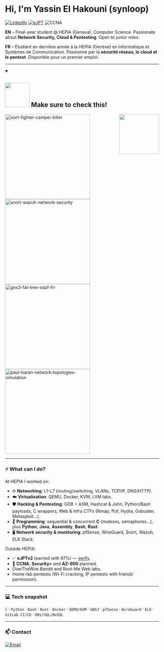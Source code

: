 # Hi, I'm **Yassin El Hakouni** (synloop)

[![LinkedIn](https://img.shields.io/badge/LinkedIn-Connect-blue?logo=linkedin)](https://www.linkedin.com/in/yassin-el-hakouni-10514a233/)
[![eJPT](https://img.shields.io/badge/eJPT-Certified-brightgreen)](https://certs.ine.com/46a350dc-8200-4550-813b-097143a7d8a3)
![CCNA](https://img.shields.io/badge/CCNA-Planned-lightgrey?logo=cisco)

**EN** – Final-year student @ HEPIA (Geneva), Computer Science. Passionate about **Network Security, Cloud & Pentesting**. Open to junior roles.

**FR** – Étudiant en dernière année à la HEPIA (Genève) en Informatique et Systèmes de Communication. Passionné par la **sécurité réseau, le cloud et le pentest**. Disponible pour un premier emploi.

---

<details open> 
  <summary><h2><img src="https://media2.giphy.com/media/v1.Y2lkPTc5MGI3NjExeDRiNnJkeWludHlvMnNxZHNjZ3BvMnI4N3l1ZGdtNHRpdGR0dnY3ZCZlcD12MV9pbnRlcm5hbF9naWZfYnlfaWQmY3Q9Zw/R5dspTNJBVL51hiSN7/giphy.gif" width ="80"> Make sure to check this!</h2></summary>

  <img align="right" height="130" src="https://media0.giphy.com/media/v1.Y2lkPTc5MGI3NjExMGhqbnVsOHF5MnRzMTA3cm9pY3czdGx4aGxqOXBhYnFuNDZiOXhkaiZlcD12MV9pbnRlcm5hbF9naWZfYnlfaWQmY3Q9Zw/3oKIPpFhwsMNrRIjN6/giphy.gif"  />
  
  <p align="left">
    <a href="https://github.com/synloop/oort-fighter-camper-killer">
      <img width="278" src="https://denvercoder1-github-readme-stats.vercel.app/api/pin/?username=synloop&repo=oort-fighter-camper-killer&theme=react&bg_color=000000&title_color=0576B9&hide_border=true&icon_color=0576B9&show_icons=false" alt="oort-fighter-camper-killer">
    </a>
    <a href="https://github.com/synloop/snort-wazuh-network-security">
      <img width="278" src="https://denvercoder1-github-readme-stats.vercel.app/api/pin/?username=synloop&repo=snort-wazuh-network-security&theme=react&bg_color=000000&title_color=0576B9&hide_border=true&icon_color=0576B9&show_icons=false" alt="snort-wazuh-network-security">
    </a>
    <a href="https://github.com/synloop/gns3-fat-tree-ospf-frr">
      <img width="278" src="https://denvercoder1-github-readme-stats.vercel.app/api/pin/?username=synloop&repo=gns3-fat-tree-ospf-frr&theme=react&bg_color=000000&title_color=0576B9&hide_border=true&icon_color=0576B9&show_icons=false" alt="gns3-fat-tree-ospf-frr">
    </a>
    <a href="https://github.com/synloop/paul-baran-network-topologies-simulation">
      <img width="278" src="https://denvercoder1-github-readme-stats.vercel.app/api/pin/?username=synloop&repo=paul-baran-network-topologies-simulation&theme=react&bg_color=000000&title_color=0576B9&hide_border=true&icon_color=0576B9&show_icons=false" alt="paul-baran-network-topologies-simulation">
    </a>
  </p>
</details>

---

### ⚡ What can I do?

At HEPIA I worked on:  
- 🌐 **Networking**: L1–L7 (routing/switching, VLANs, TCP/IP, DNS/HTTP).  
- ☁️ **Virtualisation**: QEMU, Docker, KVM, LVM labs.  
- 🛡️ **Hacking & Pentesting**: GDB + ASM, Hashcat & John, Python/Bash payloads, C wrappers, Web & infra CTFs (Nmap, ffuf, Hydra, Gobuster, Metasploit…).  
- 🔧 **Programming**: sequential & concurrent **C** (mutexes, semaphores…), plus **Python**, **Java**, **Assembly**, **Bash**, **Rust**.  
- 🖥️ **Network security & monitoring**: pfSense, WireGuard, Snort, Wazuh, ELK Stack.  

Outside HEPIA:  
- ✅ **eJPTv2** (earned with 97%) — [verify](https://certs.ine.com/46a350dc-8200-4550-813b-097143a7d8a3).  
- 🎯 **CCNA**, **Security+** and **AZ-900** planned.  
- OverTheWire *Bandit* and Root-Me Web labs.  
- Home-lab pentests (Wi-Fi cracking, IP pentests with friends’ permission).

---

### 💻 Tech snapshot
`C` · `Python` · `Bash` · `Rust` · `Docker` · `QEMU/KVM` · `GNS3` · `pfSense` · `WireGuard` · `ELK` · `GitLab CI/CD` · `DBs/SQL/NoSQL`

---

### 📫 Contact
[![Email](https://img.shields.io/badge/Email-yassin.elhakouni@outlook.fr-blue)](mailto:yassin.elhakouni@outlook.fr)
